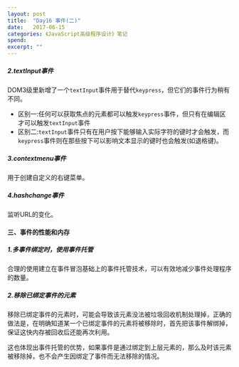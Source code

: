 ```yaml
---
layout: post
title:  "Day16 事件(二)"
date:   2017-06-15
categories: 《JavaScript高级程序设计》笔记
spend: 
excerpt: ""
---
```

##### 2.textInput事件
DOM3级里新增了一个`textInput`事件用于替代`keypress`，但它们的事件行为稍有不同。

* 区别一:任何可以获取焦点的元素都可以触发`keypress`事件，但只有在编辑区才可以触发`textInput`事件
* 区别二:`textInput`事件只有在用户按下能够输入实际字符的键时才会触发，而`keypress`事件则在那些按下可以影响文本显示的键时也会触发(如退格键)。

##### 3.contextmenu事件
用于创建自定义的右键菜单。
##### 4.hashchange事件
监听URL的变化。
#### 三、事件的性能和内存
##### 1.多事件绑定时，使用事件托管
合理的使用建立在事件冒泡基础上的事件托管技术，可以有效地减少事件处理程序的数量。
##### 2.移除已绑定事件的元素
移除已绑定事件的元素时，可能会导致该元素没法被垃圾回收机制处理掉，正确的做法是，在明确知道某一个已绑定事件的元素将被移除时，首先把该事件解绑掉，保证这快内存被回收后还能再次利用。

这也体现出事件托管的优势，如果事件是通过绑定到上层元素的，那么及时该元素被移除掉，也不会产生因绑定了事件而无法移除的情况。